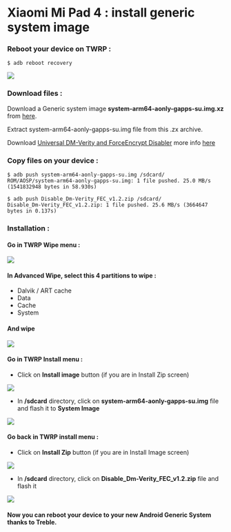 # Xiaomi Mi Pad 4 : install generic system image

### Reboot your device on TWRP :

```
$ adb reboot recovery
```

![](https://raw.githubusercontent.com/GBouerat/xiaomi_mi_pad_4/master/ROM/Screenshots/TWRP%20-%20Menu.png)

### Download files :

Download a Generic system image **system-arm64-aonly-gapps-su.img.xz** from [here](https://github.com/phhusson/treble_experimentations/releases).

Extract system-arm64-aonly-gapps-su.img file from this .zx archive.

Download [Universal DM-Verity and ForceEncrypt Disabler](https://github.com/GBouerat/xiaomi_mi_pad_4/releases/download/Disable_Dm-Verity_FEC/Disable_Dm-Verity_FEC_v1.2.zip) more info [here](https://forum.xda-developers.com/android/software/universal-dm-verity-forceencrypt-t3817389)

### Copy files on your device :

```
$ adb push system-arm64-aonly-gapps-su.img /sdcard/
ROM/AOSP/system-arm64-aonly-gapps-su.img: 1 file pushed. 25.0 MB/s (1541832948 bytes in 58.930s)
```


```
$ adb push Disable_Dm-Verity_FEC_v1.2.zip /sdcard/
Disable_Dm-Verity_FEC_v1.2.zip: 1 file pushed. 25.6 MB/s (3664647 bytes in 0.137s)
```

### Installation :

#### Go in TWRP Wipe menu :
![](https://raw.githubusercontent.com/GBouerat/xiaomi_mi_pad_4/master/ROM/Screenshots/TWRP%20-%20Wipe%20menu.png)

#### In Advanced Wipe, select this 4 partitions to wipe :

* Dalvik / ART cache
* Data
* Cache
* System

#### And wipe

![](https://raw.githubusercontent.com/GBouerat/xiaomi_mi_pad_4/master/ROM/Screenshots/TWRP%20-%20Wipe%20partitions.png)


#### Go in TWRP Install menu :

* Click on **Install image** button (if you are in Install Zip screen)

![](https://raw.githubusercontent.com/GBouerat/xiaomi_mi_pad_4/master/ROM/Screenshots/TWRP%20-%20Select%20image%20to%20install.png)

* In **/sdcard** directory, click on **system-arm64-aonly-gapps-su.img** file and flash it to **System Image**

![](https://raw.githubusercontent.com/GBouerat/xiaomi_mi_pad_4/master/ROM/Screenshots/TWRP%20-%20Install%20system%20image.png)

#### Go back in TWRP install menu :

* Click on **Install Zip** button (if you are in Install Image screen)

![](https://raw.githubusercontent.com/GBouerat/xiaomi_mi_pad_4/master/ROM/Screenshots/TWRP%20-%20Select%20zip%20to%20install.png)

* In **/sdcard** directory, click on **Disable_Dm-Verity_FEC_v1.2.zip** file and flash it

![](https://raw.githubusercontent.com/GBouerat/xiaomi_mi_pad_4/master/ROM/Screenshots/TWRP%20-%20Install%20disable%20Dm-Verity.png)

#### Now you can reboot your device to your new Android Generic System thanks to Treble.